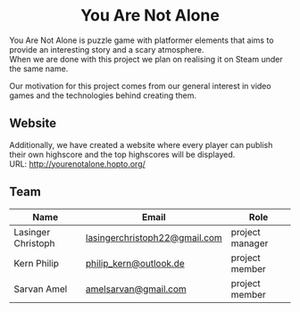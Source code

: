<h1 align="center"> You Are Not Alone </h1>

You Are Not Alone is puzzle game with platformer elements that aims to provide an interesting story and a scary atmosphere. <br>
When we are done with this project we plan on realising it on Steam under the same name. 

Our motivation for this project comes from our general interest in video games and the technologies behind creating them.

## Website

Additionally, we have created a website where every player can publish their own highscore and the top highscores will be displayed. <br>
URL: http://yourenotalone.hopto.org/

## Team

| Name | Email | Role |
| ------ | ------ | ------ |
| Lasinger Christoph | lasingerchristoph22@gmail.com | project manager
| Kern Philip | philip_kern@outlook.de | project member
| Sarvan Amel | amelsarvan@gmail.com | project member
